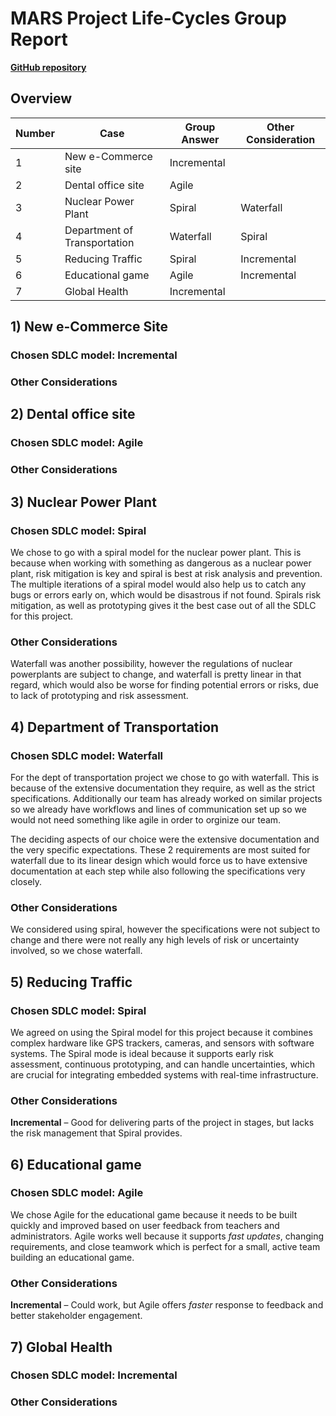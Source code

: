 # MARS Project Life-Cycles Group Report

**[GitHub repository](https://github.com/KenjiFH/CSS-360-Project-1 "https://github.com/KenjiFH/CSS-360-Project-1")**

## Overview
| Number | Case                         | Group Answer | Other Consideration |
| ------ | ---------------------------- | ------------ | ------------------- |
| 1      | New e-Commerce site          | Incremental  |                     |
| 2      | Dental office site           | Agile        |                     |
| 3      | Nuclear Power Plant          | Spiral       | Waterfall           |
| 4      | Department of Transportation | Waterfall    | Spiral              |
| 5      | Reducing Traffic             | Spiral       | Incremental         |
| 6      | Educational game             | Agile        | Incremental         |
| 7      | Global Health                | Incremental  |                     |

## 1) New e-Commerce Site
### Chosen SDLC model: Incremental
<!-- Add justification, which includes key aspects below-->

### Other Considerations 
<!-- Add other considered options below-->


## 2) Dental office site
### Chosen SDLC model: Agile
<!-- Add justification, which includes key aspects below-->

### Other Considerations 
<!-- Add other considered options below-->


## 3) Nuclear Power Plant
### Chosen SDLC model: Spiral
<!-- Add justification, which includes key aspects below-->

We chose to go with a spiral model for the nuclear power plant. This is because when working with something as dangerous as a nuclear power plant, risk mitigation is key and spiral is best at risk analysis and prevention. The multiple iterations of a spiral model would also help us to catch any bugs or errors early on, which would be disastrous if not found. Spirals risk mitigation, as well as prototyping gives it the best case out of all the SDLC for this project.



### Other Considerations 
<!-- Add other considered options below-->
Waterfall was another possibility, however the regulations of nuclear powerplants are subject to change, and waterfall is pretty linear in that regard, which would also be worse for finding potential errors or risks, due to lack of prototyping and risk assessment. 


## 4) Department of Transportation
### Chosen SDLC model: Waterfall
<!-- Add justification, which includes key aspects below-->
For the dept of transportation project we chose to go with waterfall. This is because of the extensive documentation they require, as well as the strict specifications. Additionally our team has already worked on similar projects so we already have workflows and lines of communication set up so we would not need something like agile in order to orginize our team.

The deciding aspects of our choice were the extensive documentation and the very specific expectations. These 2 requirements are most suited for waterfall due to its linear design which would force us to have extensive documentation at each step while also following the specifications very closely. 

### Other Considerations 
<!-- Add other considered options below-->

We considered using spiral, however the specifications were not subject to change and there were not really any high levels of risk or uncertainty involved, so we chose waterfall.


## 5) Reducing Traffic
### Chosen SDLC model: Spiral
We agreed on using the Spiral model for this project because it combines complex hardware like GPS trackers, cameras, and sensors with software systems. The Spiral mode is ideal because it supports early risk assessment, continuous prototyping, and can handle uncertainties, which are crucial for integrating embedded systems with real-time infrastructure.

### Other Considerations 
**Incremental** –  Good for delivering parts of the project in stages, but lacks the risk management that Spiral provides.


## 6) Educational game
### Chosen SDLC model: Agile
We chose Agile for the educational game because it needs to be built quickly and improved based on user feedback from teachers and administrators. Agile works well because it supports *fast updates*, changing requirements, and close teamwork  which is perfect for a small, active team building an educational game.

### Other Considerations 
**Incremental** – Could work, but Agile offers *faster* response to feedback and better stakeholder engagement.

## 7) Global Health
### Chosen SDLC model: Incremental
<!-- Add justification, which includes key aspects below-->

### Other Considerations 
<!-- Add other considered options below-->

